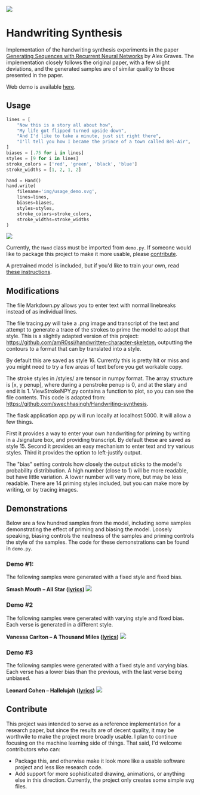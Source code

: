 ![](img/banner.svg)
# Handwriting Synthesis
Implementation of the handwriting synthesis experiments in the paper <a href="https://arxiv.org/abs/1308.0850">Generating Sequences with Recurrent Neural Networks</a> by Alex Graves.  The implementation closely follows the original paper, with a few slight deviations, and the generated samples are of similar quality to those presented in the paper.

Web demo is available <a href="https://seanvasquez.com/handwriting-generation/">here</a>.

## Usage
```python
lines = [
    "Now this is a story all about how",
    "My life got flipped turned upside down",
    "And I'd like to take a minute, just sit right there",
    "I'll tell you how I became the prince of a town called Bel-Air",
]
biases = [.75 for i in lines]
styles = [9 for i in lines]
stroke_colors = ['red', 'green', 'black', 'blue']
stroke_widths = [1, 2, 1, 2]

hand = Hand()
hand.write(
    filename='img/usage_demo.svg',
    lines=lines,
    biases=biases,
    styles=styles,
    stroke_colors=stroke_colors,
    stroke_widths=stroke_widths
)
```
![](img/usage_demo.svg)

Currently, the `Hand` class must be imported from `demo.py`.  If someone would like to package this project to make it more usable, please [contribute](#contribute).

A pretrained model is included, but if you'd like to train your own, read <a href='https://github.com/sjvasquez/handwriting-synthesis/tree/master/data/raw'>these instructions</a>.





## Modifications
The file Markdown.py allows you to enter text with normal linebreaks instead of as individual lines. 

The file tracing.py will take a .png image and transcript of the text and attempt to generate a trace of the strokes to prime the model to adopt that style. This is a slightly adapted version of this project: https://github.com/amR0ssi/handwritten-character-skeleton, outputting the contours to a format that can by translated into a style. 

By default this are saved as style 16. Currently this is pretty hit or miss and you might need to try a few areas of text before you get workable copy.

The stroke styles in /styles/ are tensor in numpy format. The array structure is [x, y penup], where during a penstroke penup is 0, and at the stary and end it is 1. 
ViewStrokeNPY.py contains a function to plot, so you can see the file contents. This code is adapted from: https://github.com/swechhasingh/Handwriting-synthesis. 

The flask application app.py will run locally at localhost:5000. It will allow a few things. 

First it provides a way to enter your own handwriting for priming by writing in a Jsignature box, and providing transcript. By default these are saved as style 15.
Second it provides an easy mechanism to enter text and try various styles.
Third it provides the option to left-justify output. 

The "bias" setting controls how closely the output sticks to the model's probability distribbution. A high number (close to 1) will be more readable, but have little variation. A lower number will vary more, but may be less readable. 
There are 14 priming styles included, but you can make more by writing, or by tracing images. 




## Demonstrations
Below are a few hundred samples from the model, including some samples demonstrating the effect of priming and biasing the model.  Loosely speaking, biasing controls the neatness of the samples and priming controls the style of the samples. The code for these demonstrations can be found in `demo.py`.

### Demo #1:
The following samples were generated with a fixed style and fixed bias.

**Smash Mouth – All Star (<a href="https://www.azlyrics.com/lyrics/smashmouth/allstar.html">lyrics</a>)**
![](img/all_star.svg)

### Demo #2
The following samples were generated with varying style and fixed bias.  Each verse is generated in a different style.

**Vanessa Carlton – A Thousand Miles (<a href="https://www.azlyrics.com/lyrics/vanessacarlton/athousandmiles.html">lyrics</a>)**
![](img/downtown.svg)

### Demo #3
The following samples were generated with a fixed style and varying bias.  Each verse has a lower bias than the previous, with the last verse being unbiased.

**Leonard Cohen – Hallelujah (<a href="https://www.youtube.com/watch?v=dQw4w9WgXcQ">lyrics</a>)**
![](img/give_up.svg)

## Contribute
This project was intended to serve as a reference implementation for a research paper, but since the results are of decent quality, it may be worthwile to make the project more broadly usable.  I plan to continue focusing on the machine learning side of things.  That said, I'd welcome contributors who can:

  - Package this, and otherwise make it look more like a usable software project and less like research code.
  - Add support for more sophisticated drawing, animations, or anything else in this direction.  Currently, the project only creates some simple svg files.
